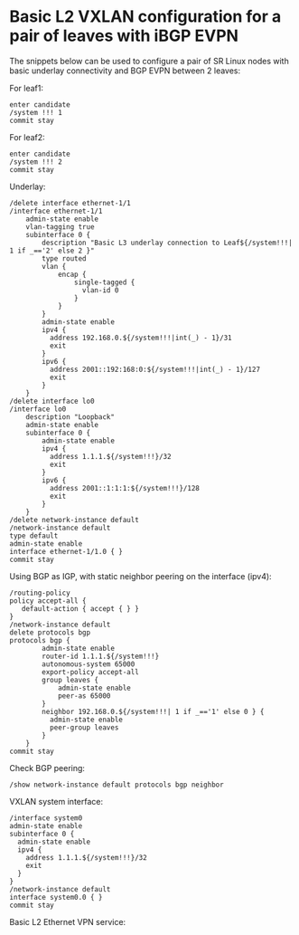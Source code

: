 # Basic L2 VXLAN configuration for a pair of leaves with iBGP EVPN

The snippets below can be used to configure a pair of SR Linux nodes with basic underlay connectivity and BGP EVPN between 2 leaves:

For leaf1:
```
enter candidate
/system !!! 1
commit stay
```
For leaf2:
```
enter candidate
/system !!! 2
commit stay
```

Underlay:
```
/delete interface ethernet-1/1
/interface ethernet-1/1
    admin-state enable
    vlan-tagging true
    subinterface 0 {
        description "Basic L3 underlay connection to Leaf${/system!!!| 1 if _=='2' else 2 }"
        type routed
        vlan {
            encap {
                single-tagged {
                  vlan-id 0
                }
            }
        }
        admin-state enable
        ipv4 { 
          address 192.168.0.${/system!!!|int(_) - 1}/31
          exit
        }
        ipv6 { 
          address 2001::192:168:0:${/system!!!|int(_) - 1}/127
          exit
        }
    }
/delete interface lo0
/interface lo0
    description "Loopback"
    admin-state enable
    subinterface 0 {
        admin-state enable
        ipv4 { 
          address 1.1.1.${/system!!!}/32
          exit
        }
        ipv6 { 
          address 2001::1:1:1:${/system!!!}/128
          exit
        }
    }
/delete network-instance default
/network-instance default
type default
admin-state enable
interface ethernet-1/1.0 { }
commit stay
```

Using BGP as IGP, with static neighbor peering on the interface (ipv4):
```
/routing-policy
policy accept-all {
   default-action { accept { } }
}
/network-instance default
delete protocols bgp
protocols bgp {
        admin-state enable
        router-id 1.1.1.${/system!!!}
        autonomous-system 65000
        export-policy accept-all
        group leaves {
            admin-state enable
            peer-as 65000
        }
        neighbor 192.168.0.${/system!!!| 1 if _=='1' else 0 } {
          admin-state enable
          peer-group leaves
        }
    }
commit stay
```

Check BGP peering:
```
/show network-instance default protocols bgp neighbor
```

VXLAN system interface:
```
/interface system0
admin-state enable
subinterface 0 {
  admin-state enable
  ipv4 { 
    address 1.1.1.${/system!!!}/32
    exit
  }
}
/network-instance default
interface system0.0 { }
commit stay
```

Basic L2 Ethernet VPN service:
```

